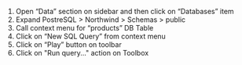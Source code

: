 1. Open “Data” section on sidebar and then click on “Databases” item
2. Expand PostreSQL > Northwind > Schemas > public
3. Call context menu for “products” DB Table
4. Click on “New SQL Query” from context menu
5. Click on “Play” button on toolbar
6. Click on "Run query..." action on Toolbox